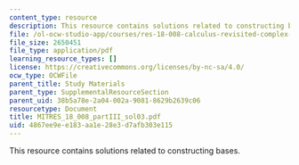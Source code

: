 ```yaml
---
content_type: resource
description: This resource contains solutions related to constructing bases.
file: /ol-ocw-studio-app/courses/res-18-008-calculus-revisited-complex-variables-differential-equations-and-linear-algebra-fall-2011/4867ee9ee183aa1e28e3d7afb303e115_MITRES_18_008_partIII_sol03.pdf
file_size: 2650451
file_type: application/pdf
learning_resource_types: []
license: https://creativecommons.org/licenses/by-nc-sa/4.0/
ocw_type: OCWFile
parent_title: Study Materials
parent_type: SupplementalResourceSection
parent_uid: 38b5a78e-2a04-002a-9081-8629b2639c06
resourcetype: Document
title: MITRES_18_008_partIII_sol03.pdf
uid: 4867ee9e-e183-aa1e-28e3-d7afb303e115
---
```

This resource contains solutions related to constructing bases.